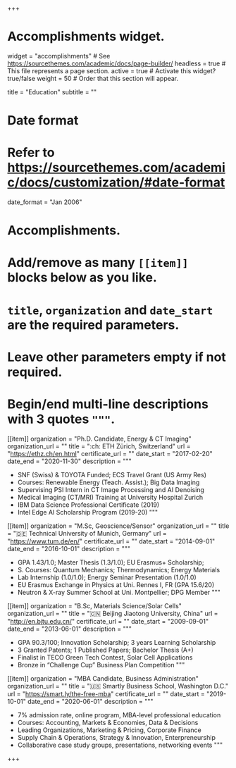 +++
# Accomplishments widget.
widget = "accomplishments"  # See https://sourcethemes.com/academic/docs/page-builder/
headless = true  # This file represents a page section.
active = true  # Activate this widget? true/false
weight = 50  # Order that this section will appear.

title = "Education"
subtitle = ""

# Date format
#   Refer to https://sourcethemes.com/academic/docs/customization/#date-format
date_format = "Jan 2006"

# Accomplishments.
#   Add/remove as many `[[item]]` blocks below as you like.
#   `title`, `organization` and `date_start` are the required parameters.
#   Leave other parameters empty if not required.
#   Begin/end multi-line descriptions with 3 quotes `"""`.

[[item]]
  organization = "Ph.D. Candidate, Energy & CT Imaging"
  organization_url = ""
  title = ":ch: ETH Zürich, Switzerland"
  url = "https://ethz.ch/en.html"
  certificate_url = ""
  date_start = "2017-02-20"
  date_end = "2020-11-30"
  description = """
  * SNF (Swiss) & TOYOTA Funded; ECS Travel Grant (US Army Res)
  * Courses: Renewable Energy (Teach. Assist.); Big Data Imaging
  * Supervising PSI Intern in CT Image Processing and AI Denoising
  * Medical Imaging (CT/MRI) Training at University Hospital Zurich
  * IBM Data Science Professional Certificate (2019)
  * Intel Edge AI Scholarship Program (2019-20)
  """

[[item]]
  organization = "M.Sc, Geoscience/Sensor"
  organization_url = ""
  title = ":de: Technical University of Munich, Germany"
  url = "https://www.tum.de/en/"
  certificate_url = ""
  date_start = "2014-09-01"
  date_end = "2016-10-01"
  description = """
  * GPA 1.43/1.0; Master Thesis (1.3/1.0); EU Erasmus+ Scholarship; 
  * S. Courses: Quantum Mechanics; Thermodynamics; Energy Materials
  * Lab Internship (1.0/1.0); Energy Seminar Presentation (1.0/1.0)
  * EU Erasmus Exchange in Physics at Uni. Rennes I, FR (GPA 15.6/20)
  * Neutron & X-ray Summer School at Uni. Montpellier; DPG Member
  """

[[item]]
  organization = "B.Sc, Materials Science/Solar Cells"
  organization_url = ""
  title = ":cn: Beijing Jiaotong University, China"
  url = "http://en.bjtu.edu.cn/"
  certificate_url = ""
  date_start = "2009-09-01"
  date_end = "2013-06-01"
  description = """
  * GPA 90.3/100; Innovation Scholarship; 3 years Learning Scholarship
  * 3 Granted Patents; 1 Published Papers; Bachelor Thesis (A+)
  * Finalist in TECO Green Tech Contest, Solar Cell Applications
  * Bronze in “Challenge Cup” Business Plan Competition
  """
 
 [[item]]
  organization = "MBA Candidate, Business Administration"
  organization_url = ""
  title = ":us: Smartly Business School, Washington D.C."
  url = "https://smart.ly/the-free-mba"
  certificate_url = ""
  date_start = "2019-10-01"
  date_end = "2020-06-01"
  description = """
  * 7% admission rate, online program, MBA-level professional education
  * Courses: Accounting, Markets & Economies, Data & Decisions
  * Leading Organizations, Marketing & Pricing, Corporate Finance
  * Supply Chain & Operations, Strategy & Innovation, Enterpreneurship
  * Collaborative case study groups, presentations, networking events
  """

+++
